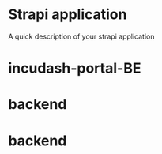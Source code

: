 # Strapi application

A quick description of your strapi application
# incudash-portal-BE
# backend
# backend
